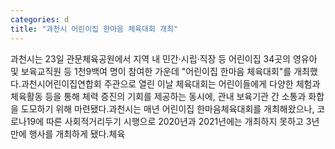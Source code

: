 ```yaml
---
categories: d
title: "과천시 어린이집 한마음 체육대회 개최"
---
```

과천시는 23일 관문체육공원에서 지역 내 민간·시립·직장 등 어린이집 34곳의 영유아 및 보육교직원 등 1천9백여 명이 참여한 가운데 "어린이집 한마음 체육대회"를 개최했다.과천시어린이집연합회 주관으로 열린 이날 체육대회는 어린이들에게 다양한 체험과 체육활동 등을 통해 체력 증진의 기회를 제공하는 동시에, 관내 보육기관 간 소통과 화합을 도모하기 위해 마련됐다.과천시는 매년 어린이집 한마음체육대회를 개최해왔으나, 코로나19에 따른 사회적거리두기 시행으로 2020년과 2021년에는 개최하지 못하고 3년 만에 행사를 개최하게 됐다.체육